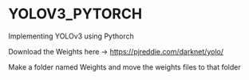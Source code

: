 # YOLOV3_PYTORCH
Implementing YOLOv3 using Pythorch 


Download the Weights here -> https://pjreddie.com/darknet/yolo/

Make a folder named Weights and move the weights files to that folder


